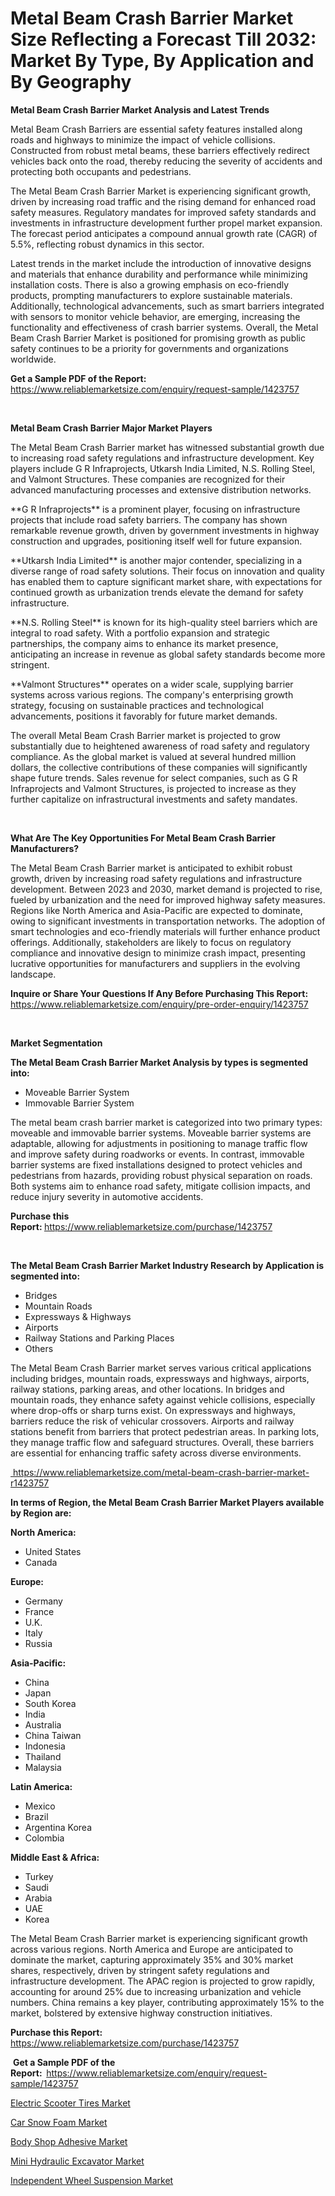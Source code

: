 <p><h1>Metal Beam Crash Barrier Market Size Reflecting a Forecast Till 2032: Market By Type, By Application and By Geography</h1></p><p><strong>Metal Beam Crash Barrier Market Analysis and Latest Trends</strong></p>
<p><p>Metal Beam Crash Barriers are essential safety features installed along roads and highways to minimize the impact of vehicle collisions. Constructed from robust metal beams, these barriers effectively redirect vehicles back onto the road, thereby reducing the severity of accidents and protecting both occupants and pedestrians.</p><p>The Metal Beam Crash Barrier Market is experiencing significant growth, driven by increasing road traffic and the rising demand for enhanced road safety measures. Regulatory mandates for improved safety standards and investments in infrastructure development further propel market expansion. The forecast period anticipates a compound annual growth rate (CAGR) of 5.5%, reflecting robust dynamics in this sector.</p><p>Latest trends in the market include the introduction of innovative designs and materials that enhance durability and performance while minimizing installation costs. There is also a growing emphasis on eco-friendly products, prompting manufacturers to explore sustainable materials. Additionally, technological advancements, such as smart barriers integrated with sensors to monitor vehicle behavior, are emerging, increasing the functionality and effectiveness of crash barrier systems. Overall, the Metal Beam Crash Barrier Market is positioned for promising growth as public safety continues to be a priority for governments and organizations worldwide.</p></p>
<p><strong>Get a Sample PDF of the Report:&nbsp;</strong> <a href="https://www.reliablemarketsize.com/enquiry/request-sample/1423757?utm_campaign=1143&utm_medium=2&utm_source=Github&utm_content=ia&utm_term=30032025&utm_id=metal-beam-crash-barrier">https://www.reliablemarketsize.com/enquiry/request-sample/1423757</a></p>
<p>&nbsp;</p>
<p><strong>Metal Beam Crash Barrier Major Market Players</strong></p>
<p><p>The Metal Beam Crash Barrier market has witnessed substantial growth due to increasing road safety regulations and infrastructure development. Key players include G R Infraprojects, Utkarsh India Limited, N.S. Rolling Steel, and Valmont Structures. These companies are recognized for their advanced manufacturing processes and extensive distribution networks.</p><p>**G R Infraprojects** is a prominent player, focusing on infrastructure projects that include road safety barriers. The company has shown remarkable revenue growth, driven by government investments in highway construction and upgrades, positioning itself well for future expansion.</p><p>**Utkarsh India Limited** is another major contender, specializing in a diverse range of road safety solutions. Their focus on innovation and quality has enabled them to capture significant market share, with expectations for continued growth as urbanization trends elevate the demand for safety infrastructure.</p><p>**N.S. Rolling Steel** is known for its high-quality steel barriers which are integral to road safety. With a portfolio expansion and strategic partnerships, the company aims to enhance its market presence, anticipating an increase in revenue as global safety standards become more stringent.</p><p>**Valmont Structures** operates on a wider scale, supplying barrier systems across various regions. The company's enterprising growth strategy, focusing on sustainable practices and technological advancements, positions it favorably for future market demands.</p><p>The overall Metal Beam Crash Barrier market is projected to grow substantially due to heightened awareness of road safety and regulatory compliance. As the global market is valued at several hundred million dollars, the collective contributions of these companies will significantly shape future trends. Sales revenue for select companies, such as G R Infraprojects and Valmont Structures, is projected to increase as they further capitalize on infrastructural investments and safety mandates.</p></p>
<p>&nbsp;</p>
<p><strong>What Are The Key Opportunities For Metal Beam Crash Barrier Manufacturers?</strong></p>
<p><p>The Metal Beam Crash Barrier market is anticipated to exhibit robust growth, driven by increasing road safety regulations and infrastructure development. Between 2023 and 2030, market demand is projected to rise, fueled by urbanization and the need for improved highway safety measures. Regions like North America and Asia-Pacific are expected to dominate, owing to significant investments in transportation networks. The adoption of smart technologies and eco-friendly materials will further enhance product offerings. Additionally, stakeholders are likely to focus on regulatory compliance and innovative design to minimize crash impact, presenting lucrative opportunities for manufacturers and suppliers in the evolving landscape.</p></p>
<p><strong>Inquire or Share Your Questions If Any Before Purchasing This Report:</strong> <a href="https://www.reliablemarketsize.com/enquiry/pre-order-enquiry/1423757?utm_campaign=1143&utm_medium=2&utm_source=Github&utm_content=ia&utm_term=30032025&utm_id=metal-beam-crash-barrier">https://www.reliablemarketsize.com/enquiry/pre-order-enquiry/1423757</a></p>
<p>&nbsp;</p>
<p><strong>Market Segmentation</strong></p>
<p><strong>The Metal Beam Crash Barrier Market Analysis by types is segmented into:</strong></p>
<p><ul><li>Moveable Barrier System</li><li>Immovable Barrier System</li></ul></p>
<p><p>The metal beam crash barrier market is categorized into two primary types: moveable and immovable barrier systems. Moveable barrier systems are adaptable, allowing for adjustments in positioning to manage traffic flow and improve safety during roadworks or events. In contrast, immovable barrier systems are fixed installations designed to protect vehicles and pedestrians from hazards, providing robust physical separation on roads. Both systems aim to enhance road safety, mitigate collision impacts, and reduce injury severity in automotive accidents.</p></p>
<p><strong>Purchase this Report:&nbsp;</strong><a href="https://www.reliablemarketsize.com/purchase/1423757?utm_campaign=1143&utm_medium=2&utm_source=Github&utm_content=ia&utm_term=30032025&utm_id=metal-beam-crash-barrier">https://www.reliablemarketsize.com/purchase/1423757</a></p>
<p>&nbsp;</p>
<p><strong>The Metal Beam Crash Barrier Market Industry Research by Application is segmented into:</strong></p>
<p><ul><li>Bridges</li><li>Mountain Roads</li><li>Expressways & Highways</li><li>Airports</li><li>Railway Stations and Parking Places</li><li>Others</li></ul></p>
<p><p>The Metal Beam Crash Barrier market serves various critical applications including bridges, mountain roads, expressways and highways, airports, railway stations, parking areas, and other locations. In bridges and mountain roads, they enhance safety against vehicle collisions, especially where drop-offs or sharp turns exist. On expressways and highways, barriers reduce the risk of vehicular crossovers. Airports and railway stations benefit from barriers that protect pedestrian areas. In parking lots, they manage traffic flow and safeguard structures. Overall, these barriers are essential for enhancing traffic safety across diverse environments.</p></p>
<p><a href="https://www.reliablemarketsize.com/metal-beam-crash-barrier-market-r1423757?utm_campaign=1143&utm_medium=2&utm_source=Github&utm_content=ia&utm_term=30032025&utm_id=metal-beam-crash-barrier">&nbsp;https://www.reliablemarketsize.com/metal-beam-crash-barrier-market-r1423757</a></p>
<p><strong>In terms of Region, the Metal Beam Crash Barrier Market Players available by Region are:</strong></p>
<p>
    <p> <strong> North America: </strong>
        <ul>
            <li>United States</li>
            <li>Canada</li>
        </ul>
        </p> 
    <p> <strong> Europe: </strong>
        <ul>
            <li>Germany</li>
            <li>France</li>
            <li>U.K.</li>
            <li>Italy</li>
            <li>Russia</li>
        </ul>
        </p> 
    <p> <strong> Asia-Pacific: </strong>
        <ul>
            <li>China</li>
            <li>Japan</li>
            <li>South Korea</li>
            <li>India</li>
            <li>Australia</li>
            <li>China Taiwan</li>
            <li>Indonesia</li>
            <li>Thailand</li>
            <li>Malaysia</li>
        </ul>
        </p> 
    <p> <strong> Latin America: </strong>
        <ul>
            <li>Mexico</li>
            <li>Brazil</li>
            <li>Argentina Korea</li>
            <li>Colombia</li>
        </ul>
        </p> 
    <p> <strong> Middle East & Africa: </strong>
        <ul>
            <li>Turkey</li>
            <li>Saudi</li>
            <li>Arabia</li>
            <li>UAE</li>
            <li>Korea</li>
        </ul>
    </p>
    </p>
<p><p>The Metal Beam Crash Barrier market is experiencing significant growth across various regions. North America and Europe are anticipated to dominate the market, capturing approximately 35% and 30% market shares, respectively, driven by stringent safety regulations and infrastructure development. The APAC region is projected to grow rapidly, accounting for around 25% due to increasing urbanization and vehicle numbers. China remains a key player, contributing approximately 15% to the market, bolstered by extensive highway construction initiatives.</p></p>
<p><strong>Purchase this Report: </strong><a href="https://www.reliablemarketsize.com/purchase/1423757?utm_campaign=1143&utm_medium=2&utm_source=Github&utm_content=ia&utm_term=30032025&utm_id=metal-beam-crash-barrier">https://www.reliablemarketsize.com/purchase/1423757</a></p>
<p>&nbsp;<strong>Get a Sample PDF of the Report:&nbsp;&nbsp;</strong><a href="https://www.reliablemarketsize.com/enquiry/request-sample/1423757?utm_campaign=1143&utm_medium=2&utm_source=Github&utm_content=ia&utm_term=30032025&utm_id=metal-beam-crash-barrier">https://www.reliablemarketsize.com/enquiry/request-sample/1423757</a></p>
<p><strong></strong></p>
<p><p><a href="https://github.com/koskasislo39/Market-Research-Report-List-1/blob/main/electric-scooter-tires-market.md?utm_campaign=1143&utm_medium=2&utm_source=Github&utm_content=ia&utm_term=30032025&utm_id=metal-beam-crash-barrier">Electric Scooter Tires Market</a></p><p><a href="https://github.com/ryanbell8967/Market-Research-Report-List-1/blob/main/car-snow-foam-market.md?utm_campaign=1143&utm_medium=2&utm_source=Github&utm_content=ia&utm_term=30032025&utm_id=metal-beam-crash-barrier">Car Snow Foam Market</a></p><p><a href="https://github.com/castoriffic/Market-Research-Report-List-6/blob/main/body-shop-adhesive-market.md?utm_campaign=1143&utm_medium=2&utm_source=Github&utm_content=ia&utm_term=30032025&utm_id=metal-beam-crash-barrier">Body Shop Adhesive Market</a></p><p><a href="https://github.com/baetahassaz6/Market-Research-Report-List-1/blob/main/mini-hydraulic-excavator-market.md?utm_campaign=1143&utm_medium=2&utm_source=Github&utm_content=ia&utm_term=30032025&utm_id=metal-beam-crash-barrier">Mini Hydraulic Excavator Market</a></p><p><a href="https://github.com/yoshih12/Market-Research-Report-List-4/blob/main/independent-wheel-suspension-market.md?utm_campaign=1143&utm_medium=2&utm_source=Github&utm_content=ia&utm_term=30032025&utm_id=metal-beam-crash-barrier">Independent Wheel Suspension Market</a></p></p>